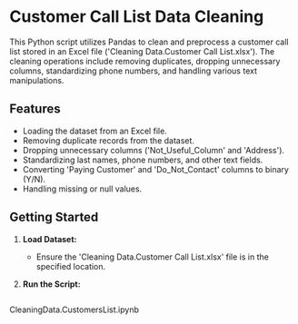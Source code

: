 # Customer Call List Data Cleaning

This Python script utilizes Pandas to clean and preprocess a customer call list stored in an Excel file ('Cleaning Data.Customer Call List.xlsx'). The cleaning operations include removing duplicates, dropping unnecessary columns, standardizing phone numbers, and handling various text manipulations.

## Features

- Loading the dataset from an Excel file.
- Removing duplicate records from the dataset.
- Dropping unnecessary columns ('Not_Useful_Column' and 'Address').
- Standardizing last names, phone numbers, and other text fields.
- Converting 'Paying Customer' and 'Do_Not_Contact' columns to binary (Y/N).
- Handling missing or null values.

## Getting Started

1. **Load Dataset:**
   - Ensure the 'Cleaning Data.Customer Call List.xlsx' file is in the specified location.

2. **Run the Script:**
   ```python
CleaningData.CustomersList.ipynb
